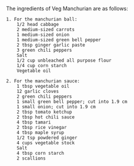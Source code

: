 The ingredients of Veg Manchurian are as follows:

    1. For the manchurian ball:
        1/2 head cabbage
        2 medium-sized carrots
        1 medium-sized onion
        1 medium-sized green bell pepper
        2 tbsp ginger garlic paste
        3 green chili peppers
        Salt 
        1/2 cup unbleached all purpose flour 
        1/4 cup corn starch 
        Vegetable oil 

    2. For the manchurian sauce:
        1 tbsp vegetable oil
        12 garlic cloves 
        2 green chili peppers 
        1 small green bell pepper; cut into 1.9 cm
        1 small onion; cut into 1.9 cm
        2 tbsp tomato ketchup
        2 tbsp hot chili sauce 
        4 tbsp tamari 
        2 tbsp rice vinegar 
        4 tbsp maple syrup
        1/2 tsp powdered ginger
        4 cups vegetable stock
        Salt 
        4 tbsp corn starch 
        2 scallions 
    